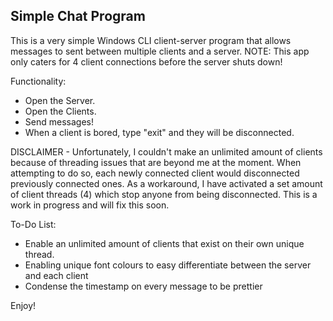 Simple Chat Program
-------------------

This is a very simple Windows CLI client-server program that allows messages to sent between multiple clients and a server.
NOTE: This app only caters for 4 client connections before the server shuts down!

Functionality:
- Open the Server.
- Open the Clients.
- Send messages!
- When a client is bored, type "exit" and they will be disconnected.

DISCLAIMER - Unfortunately, I couldn't make an unlimited amount of clients because of threading issues that are beyond me at the moment.
When attempting to do so, each newly connected client would disconnected previously connected ones. As a workaround, I have
activated a set amount of client threads (4) which stop anyone from being disconnected. This is a work in progress and will fix this soon.

To-Do List:
- Enable an unlimited amount of clients that exist on their own unique thread.
- Enabling unique font colours to easy differentiate between the server and each client
- Condense the timestamp on every message to be prettier

Enjoy!
